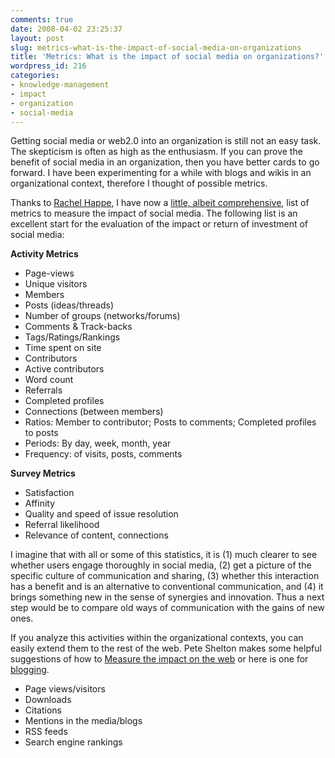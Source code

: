 ```yaml
---
comments: true
date: 2008-04-02 23:25:37
layout: post
slug: metrics-what-is-the-impact-of-social-media-on-organizations
title: 'Metrics: What is the impact of social media on organizations?'
wordpress_id: 216
categories:
- knowledge-management
- impact
- organization
- social-media
---
```


Getting social media or web2.0 into an organization is still not an easy task. The skepticism is often as high as the enthusiasm. If you can prove the benefit of social media in an organization, then you have better cards to go forward. I have been experimenting for a while with blogs and wikis in an organizational context, therefore I thought of possible metrics.

Thanks to [Rachel Happe](http://rhappe.typepad.com/about.html), I have now a [little, albeit comprehensive](http://rhappe.typepad.com/thesocialorganization/social-media-metrics.html), list of metrics to measure the impact of social media. The following list is an excellent start for the evaluation of the impact or return of investment of social media:

**Activity Metrics**




  * Page-views
  * Unique visitors
  * Members
  * Posts (ideas/threads)
  * Number of groups (networks/forums)
  * Comments & Track-backs
  * Tags/Ratings/Rankings
  * Time spent on site
  * Contributors
  * Active contributors
  * Word count
  * Referrals
  * Completed profiles
  * Connections (between members)
  * Ratios: Member to contributor; Posts to comments; Completed profiles to posts
  * Periods: By day, week, month, year
  * Frequency: of visits, posts, comments


**Survey Metrics**




  * Satisfaction
  * Affinity
  * Quality and speed of issue resolution
  * Referral likelihood
  * Relevance of content, connections


I imagine that with all or some of this statistics, it is (1) much clearer to see whether users engage thoroughly in social media, (2) get a picture of the specific culture of communication and sharing, (3) whether this interaction has a benefit and is an alternative to conventional communication, and (4) it brings something new in the sense of synergies and innovation. Thus a next step would be to compare old ways of communication with the gains of new ones.

If you analyze this activities within the organizational contexts, you can easily extend them to the rest of the web.  Pete Shelton makes some helpful suggestions of how to [Measure the impact on the web](http://webtastings.wordpress.com/2008/02/05/measuring-impact-on-the-web/) or here is one for [blogging](http://blogs.forrester.com/charleneli/2006/10/calculating_the.html).




  * Page views/visitors
  * Downloads
  * Citations
  * Mentions in the media/blogs
  * RSS feeds
  * Search engine rankings
